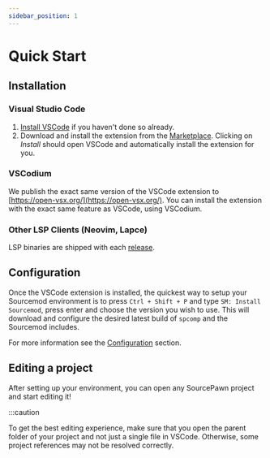 ```yaml
---
sidebar_position: 1
---
```


# Quick Start

## Installation

### Visual Studio Code

1. [Install VSCode](https://code.visualstudio.com/) if you haven't done so already.
2. Download and install the extension from the [Marketplace](https://marketplace.visualstudio.com/items?itemName=Sarrus.sourcepawn-vscode). Clicking on _Install_ should open VSCode and automatically install the extension for you.

### VSCodium

We publish the exact same version of the VSCode extension to [https://open-vsx.org/](https://open-vsx.org/). You can install the extension with the exact same feature as VSCode, using VSCodium.

### Other LSP Clients (Neovim, Lapce)

LSP binaries are shipped with each [release](https://github.com/Sarrus1/sourcepawn-studio/releases/latest).

## Configuration

Once the VSCode extension is installed, the quickest way to setup your Sourcemod environment is to press `Ctrl + Shift + P` and type `SM: Install Sourcemod`, press enter and choose the version you wish to use. This will download and configure the desired latest build of `spcomp` and the Sourcemod includes.

For more information see the [Configuration](./configuration/generated_settings.md) section.

## Editing a project

After setting up your environment, you can open any SourcePawn project and start editing it!

:::caution

To get the best editing experience, make sure that you open the parent folder of your project and not just a single file in VSCode. Otherwise, some project references may not be resolved correctly.
